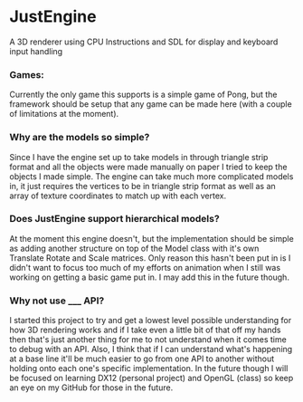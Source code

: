 # JustEngine
 A 3D renderer using CPU Instructions and SDL for display and keyboard input handling


### Games:
Currently the only game this supports is a simple game of Pong, but the framework should be setup that any game can be made here (with a couple of limitations at the moment).


### Why are the models so simple?
Since I have the engine set up to take models in through triangle strip format and all the objects were made manually on paper I tried to keep the objects I made simple. The engine can take much more complicated models in, it just requires the vertices to be in triangle strip format as well as an array of texture coordinates to match up with each vertex.


### Does JustEngine support hierarchical models?
At the moment this engine doesn't, but the implementation should be simple as adding another structure on top of the Model class with it's own Translate Rotate and Scale matrices. Only reason this hasn't been put in is I didn't want to focus too much of my efforts on animation when I still was working on getting a basic game put in. I may add this in the future though.


### Why not use ___ API?
I started this project to try and get a lowest level possible understanding for how 3D rendering works and if I take even a little bit of that off my hands then that's just another thing for me to not understand when it comes time to debug with an API. Also, I think that if I can understand what's happening at a base line it'll be much easier to go from one API to another without holding onto each one's specific implementation. In the future though I will be focused on learning DX12 (personal project) and OpenGL (class) so keep an eye on my GitHub for those in the future.
